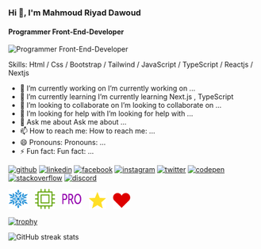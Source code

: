 ### Hi 👋, I'm Mahmoud Riyad Dawoud
#### Programmer Front-End-Developer
![Programmer Front-End-Developer](https://pbs.twimg.com/profile_banners/1582843166683807745/1680823458/1500x500)


Skills: Html / Css / Bootstrap / Tailwind / JavaScript / TypeScript / Reactjs / Nextjs

- 🔭 I’m currently working on I’m currently working on ... 
- 🌱 I’m currently learning I’m currently learning Next.js , TypeScript
- 👯 I’m looking to collaborate on I’m looking to collaborate on ... 
- 🤔 I’m looking for help with I’m looking for help with ... 
- 💬 Ask me about Ask me about ... 
- 📫 How to reach me: How to reach me: ... 
- 😄 Pronouns: Pronouns: ... 
- ⚡ Fun fact: Fun fact: ... 


[<img src='https://cdn.jsdelivr.net/npm/simple-icons@3.0.1/icons/github.svg' alt='github' height='40'>](https://github.com/Mahmouddaw2002)  [<img src='https://cdn.jsdelivr.net/npm/simple-icons@3.0.1/icons/linkedin.svg' alt='linkedin' height='40'>](https://www.linkedin.com/in/mahmoud-dawoud-3467a6218//)  [<img src='https://cdn.jsdelivr.net/npm/simple-icons@3.0.1/icons/facebook.svg' alt='facebook' height='40'>](https://www.facebook.com/profile.php?id=100063755888080)  [<img src='https://cdn.jsdelivr.net/npm/simple-icons@3.0.1/icons/instagram.svg' alt='instagram' height='40'>](https://www.instagram.com/frontenddeveloper.master//)  [<img src='https://cdn.jsdelivr.net/npm/simple-icons@3.0.1/icons/twitter.svg' alt='twitter' height='40'>](https://twitter.com/MahmoudDaw_2002)  [<img src='https://cdn.jsdelivr.net/npm/simple-icons@3.0.1/icons/codepen.svg' alt='codepen' height='40'>](https://codepen.io/MahmoudDawoud)  [<img src='https://cdn.jsdelivr.net/npm/simple-icons@3.0.1/icons/stackoverflow.svg' alt='stackoverflow' height='40'>](https://stackoverflow.com/users/21725535/mahmoud-r-dawoud)  [<img src='https://cdn.jsdelivr.net/npm/simple-icons@3.0.1/icons/discord.svg' alt='discord' height='40'>](https://discord.com/channels/@MahmoudDawoud)  

<a href='https://archiveprogram.github.com/'><img src='https://raw.githubusercontent.com/acervenky/animated-github-badges/master/assets/acbadge.gif' width='40' height='40'></a> <a href='https://docs.github.com/en/developers'><img src='https://raw.githubusercontent.com/acervenky/animated-github-badges/master/assets/devbadge.gif' width='40' height='40'></a> <a href='https://github.com/pricing'><img src='https://raw.githubusercontent.com/acervenky/animated-github-badges/master/assets/pro.gif' width='40' height='40'></a> <a href='https://stars.github.com/'><img src='https://raw.githubusercontent.com/acervenky/animated-github-badges/master/assets/starbadge.gif' width='35' height='35'></a> <a href='https://docs.github.com/en/github/supporting-the-open-source-community-with-github-sponsors'><img src='https://raw.githubusercontent.com/acervenky/animated-github-badges/master/assets/sponsorbadge.gif' width='35' height='35'></a> 

[![trophy](https://github-profile-trophy.vercel.app/?username=Mahmouddaw2002)](https://github.com/ryo-ma/github-profile-trophy)

![GitHub streak stats](https://streak-stats.demolab.com/?user=Mahmouddaw2002)  

